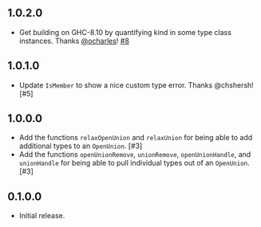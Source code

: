 ## 1.0.2.0

*   Get building on GHC-8.10 by quantifying kind in some type class instances.
    Thanks [@ocharles](https://github.com/ocharles)!
    [#8](https://github.com/cdepillabout/world-peace/pull/8)

## 1.0.1.0

*   Update `IsMember` to show a nice custom type error.  Thanks @chshersh! [#5]

## 1.0.0.0

*   Add the functions `relaxOpenUnion` and `relaxUnion` for being able to add
    additional types to an `OpenUnion`. [#3]
*   Add the functions `openUnionRemove`, `unionRemove`, `openUnionHandle`, and
    `unionHandle` for being able to pull individual types out of an
    `OpenUnion`. [#3]

## 0.1.0.0

*   Initial release.
